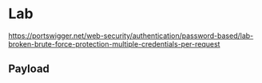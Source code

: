 # Lab

https://portswigger.net/web-security/authentication/password-based/lab-broken-brute-force-protection-multiple-credentials-per-request

## Payload
